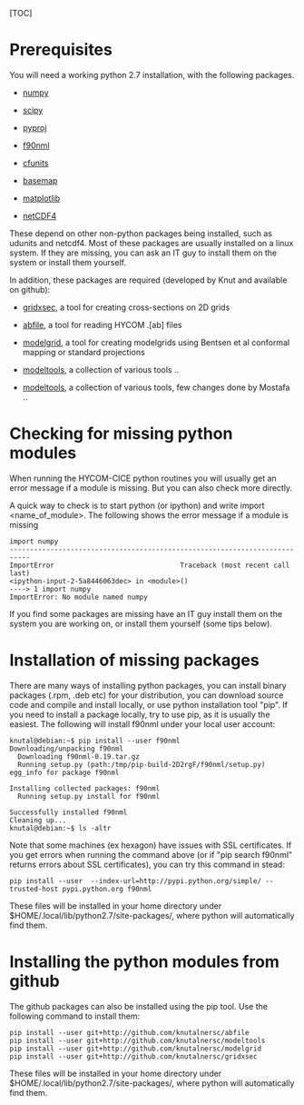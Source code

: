 [TOC]

# Prerequisites

You will need a  working python 2.7 installation, with the following packages.

* [numpy](https://pypi.python.org/pypi/numpy)

* [scipy](https://pypi.python.org/pypi/scipy)

* [pyproj](https://pypi.python.org/pypi/pyproj)

* [f90nml](https://pypi.python.org/pypi/f90nml)

* [cfunits](https://pypi.python.org/pypi/cfunits)

* [basemap](https://pypi.python.org/pypi/basemap)

* [matplotlib](https://pypi.python.org/pypi/matplotlib)

* [netCDF4](https://pypi.python.org/pypi/netCDF4)

These depend on other non-python packages being installed, such as udunits and netcdf4. Most of these packages are usually installed on a linux system. If they are missing, you can ask an IT guy to install them on the system  or install them yourself.

In addition, these packages are required (developed by Knut and available on github):

* [gridxsec](https://github.com/knutalnersc/gridxsec), a tool for creating cross-sections on 2D grids 

* [abfile](https://github.com/knutalnersc/abfile), a tool for reading HYCOM .[ab] files 

* [modelgrid](https://github.com/knutalnersc/modelgrid), a tool for creating modelgrids using Bentsen et al conformal mapping or standard projections 

* [modeltools](https://github.com/knutalnersc/modeltools), a collection of various tools .. 

* [modeltools](https://github.com/MostafaBakhoda/modeltools), a collection of various tools, few changes done by Mostafa ..

# Checking for missing python modules

When running the HYCOM-CICE python routines you will usually get an error message if a module is missing. But you can also check more directly.

A quick way to check is to start python (or ipython) and write import <name_of_module>. The following shows the error message if a module is missing

    import numpy
    ---------------------------------------------------------------------------
    ImportError                               Traceback (most recent call last)
    <ipython-input-2-5a8446063dec> in <module>()
    ----> 1 import numpy
    ImportError: No module named numpy

If you find some packages are missing have an IT guy install them on the system you are working on, or install them yourself (some tips below). 

# Installation of missing packages

There are many ways of installing python packages, you can install binary packages (.rpm, .deb etc) for your distribution, you can download source code and compile and install locally, or use python installation tool "pip".
If you need to install a package locally, try to use pip, as it is usually the easiest. The following will install f90nml under your local user account:

    knutal@debian:~$ pip install --user f90nml
    Downloading/unpacking f90nml
      Downloading f90nml-0.19.tar.gz
      Running setup.py (path:/tmp/pip-build-2D2rgF/f90nml/setup.py) egg_info for package f90nml
    
    Installing collected packages: f90nml
      Running setup.py install for f90nml
    
    Successfully installed f90nml
    Cleaning up...
    knutal@debian:~$ ls -altr

Note that some machines (ex hexagon) have issues  with SSL certificates. If you get errors when running the command above (or if "pip search f90nml" returns errors about SSL certificates), you can try this command in stead:

    pip install --user  --index-url=http://pypi.python.org/simple/ --trusted-host pypi.python.org f90nml

These files will be installed in your home directory under $HOME/.local/lib/python2.7/site-packages/, where python will automatically find them.





# Installing the python modules from github

The github packages can also be installed using the pip tool.  Use the following command to install them:

    pip install --user git+http://github.com/knutalnersc/abfile
    pip install --user git+http://github.com/knutalnersc/modeltools
    pip install --user git+http://github.com/knutalnersc/modelgrid
    pip install --user git+http://github.com/knutalnersc/gridxsec

These files will be installed in your home directory under $HOME/.local/lib/python2.7/site-packages/, where python will automatically find them.
